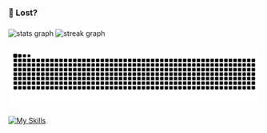 <h3 align="left">🤪 Lost?</h3>

###

<div align="left">
  <img src="https://github-readme-stats.vercel.app/api?username=Procybit&hide_title=true&hide_rank=false&show_icons=true&include_all_commits=true&count_private=true&disable_animations=false&theme=blue-green&locale=en&hide_border=true&order=1" height="150" alt="stats graph"  />
  <img src="https://streak-stats.demolab.com?user=Procybit&locale=en&mode=daily&theme=blue-green&hide_border=true&border_radius=5&order=3" height="150" alt="streak graph"  />
</div>

###

<img src="https://raw.githubusercontent.com/Procybit/Procybit/output/snake.svg" alt="Snake animation" />

###

[![My Skills](https://skillicons.dev/icons?i=py,c,cpp,lua,rust,js,godot,robloxstudio,regex,arduino)](https://skillicons.dev)

###

